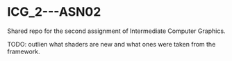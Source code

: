 # ICG_2---ASN02
Shared repo for the second assignment of Intermediate Computer Graphics.


TODO: outlien what shaders are new and what ones were taken from the framework.